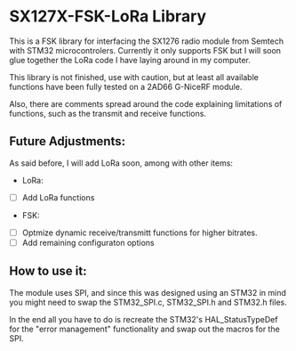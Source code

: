 # SX127X-FSK-LoRa Library

This is a FSK library for interfacing the SX1276 radio module from Semtech with STM32 microcontrolers. Currently it only supports FSK but I will soon glue together the LoRa code I have laying around in my computer.

This library is not finished, use with caution, but at least all available functions have been fully tested on a 2AD66 G-NiceRF module.

Also, there are comments spread around the code explaining limitations of functions, such as the transmit and receive functions.

## Future Adjustments:

As said before, I will add LoRa soon, among with other items:

* LoRa:
- [ ] Add LoRa functions

* FSK:
- [ ] Optmize dynamic receive/transmitt functions for higher bitrates.
- [ ] Add remaining configuraton options

## How to use it:

The module uses SPI, and since this was designed using an STM32 in mind you might need to swap the STM32_SPI.c, STM32_SPI.h and STM32.h files.

In the end all you have to do is recreate the STM32's HAL_StatusTypeDef for the "error management" functionality and swap out the macros for the SPI.